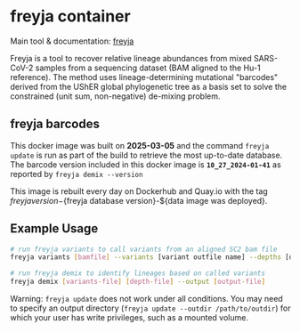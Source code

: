 # freyja container

Main tool & documentation: [freyja](https://github.com/andersen-lab/Freyja)

Freyja is a tool to recover relative lineage abundances from mixed SARS-CoV-2 samples from a sequencing dataset (BAM aligned to the Hu-1 reference). The method uses lineage-determining mutational "barcodes" derived from the UShER global phylogenetic tree as a basis set to solve the constrained (unit sum, non-negative) de-mixing problem.

## freyja barcodes

This docker image was built on **2025-03-05** and the command `freyja update` is run as part of the build to retrieve the most up-to-date database. The barcode version included in this docker image is **`10_27_2024-01-41`** as reported by `freyja demix --version`

This image is rebuilt every day on Dockerhub and Quay.io with the tag ${freyja version}-${freyja database version}-${data image was deployed}.

## Example Usage

```bash
# run freyja variants to call variants from an aligned SC2 bam file
freyja variants [bamfile] --variants [variant outfile name] --depths [depths outfile name] --ref [reference.fa]

# run freyja demix to identify lineages based on called variants 
freyja demix [variants-file] [depth-file] --output [output-file]
```

Warning: `freyja update` does not work under all conditions. You may need to specify an output directory (`freyja update --outdir /path/to/outdir`) for which your user has write privileges, such as a mounted volume.
